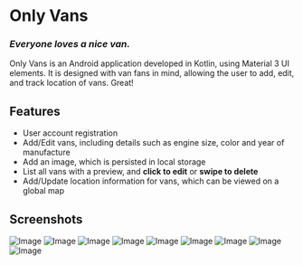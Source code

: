# Only Vans
### _Everyone loves a nice van._

Only Vans is an Android application developed in Kotlin, using Material 3 UI elements. It is designed with van fans in mind, allowing the user to add, edit, and track location of vans. Great!

## Features

- User account registration
- Add/Edit vans, including details such as engine size, color and year of manufacture
- Add an image, which is persisted in local storage
- List all vans with a preview, and **click to edit** or **swipe to delete**
- Add/Update location information for vans, which can be viewed on a global map

## Screenshots

![Image](screenshots/Screenshot_20221030-230248_OnlyVans.jpg)
![Image](screenshots/Screenshot_20221030-230315_OnlyVans.jpg)
![Image](screenshots/Screenshot_20221030-230339_OnlyVans.jpg)
![Image](screenshots/Screenshot_20221030-230356_OnlyVans.jpg)
![Image](screenshots/Screenshot_20221030-230400_OnlyVans.jpg)
![Image](screenshots/Screenshot_20221030-230413_OnlyVans.jpg)
![Image](screenshots/Screenshot_20221030-230421_OnlyVans.jpg)
![Image](screenshots/Screenshot_20221030-230430_OnlyVans.jpg)
![Image](screenshots/Screenshot_20221030-230440_OnlyVans.jpg)


